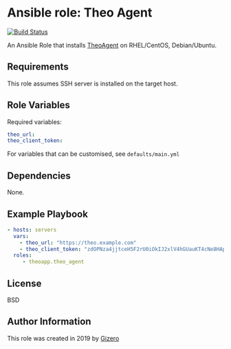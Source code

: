 Ansible role: Theo Agent
=========

[![Build Status](https://travis-ci.org/theoapp/ansible-role-theo-agent.svg?branch=master)](https://travis-ci.org/theoapp/ansible-role-theo-agent)

An Ansible Role that installs [TheoAgent](https://github.com/theoapp/theo-agent)
on RHEL/CentOS, Debian/Ubuntu.

Requirements
------------

This role assumes SSH server is installed on the target host.

Role Variables
--------------

Required variables:

```yaml
theo_url:
theo_client_token:
```

For variables that can be customised, see `defaults/main.yml`

Dependencies
------------

None.

Example Playbook
----------------

```yaml
- hosts: servers
  vars:
    - theo_url: "https://theo.example.com"
    - theo_client_token: "zdOPNza4jjtceH5F2rU0iOkIJ2xlV4hGUauKT4cNe8HAp+AMnzYEzSc0EIBGM+MJuqL7gLd6bwIP"
  roles:
     - theoapp.theo_agent
```

License
-------

BSD

Author Information
------------------

This role was created in 2019 by [Gizero](https://github.com/gizero)
